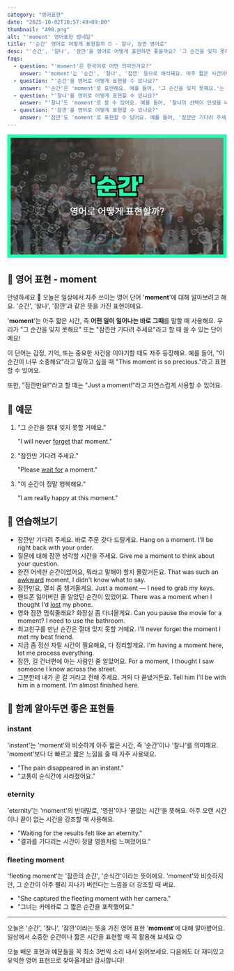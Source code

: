 ```yaml
---
category: "영어표현"
date: "2025-10-02T10:57:49+09:00"
thumbnail: "490.png"
alt: "'moment' 영어표현 썸네일"
title: "'순간' 영어로 어떻게 표현할까 ⏰ - 찰나, 잠깐 영어로"
desc: "'순간', '찰나', '잠깐'을 영어로 어떻게 표현하면 좋을까요? '그 순간을 잊지 못해요.', '잠깐만 기다려 주세요.' 등을 영어로 표현하는 법을 배워봅시다. 다양한 예문을 통해서 연습하고 본인의 표현으로 만들어 보세요."
faqs: 
  - question: "'moment'은 한국어로 어떤 의미인가요?"
    answer: "'moment'는 '순간', '찰나', '잠깐' 등으로 해석돼요. 아주 짧은 시간이나 특별한 시점을 말할 때 자주 써요."
  - question: "'순간'을 영어로 어떻게 표현할 수 있나요?"
    answer: "'순간'은 'moment'로 표현해요. 예를 들어, '그 순간을 잊지 못해요.'는 'I can't forget that moment.'라고 해요."
  - question: "'찰나'를 영어로 어떻게 표현할 수 있나요?"
    answer: "'찰나'도 'moment'로 쓸 수 있어요. 예를 들어, '찰나의 선택이 인생을 바꿨어요.'는 'A moment's decision changed my life.'라고 해요."
  - question: "'잠깐'을 영어로 어떻게 표현할 수 있나요?"
    answer: "'잠깐'도 'moment'로 표현할 수 있어요. 예를 들어, '잠깐만 기다려 주세요.'는 'Wait a moment, please.'라고 말해요."
---
```


!['moment' 영어표현](./490.png)

## 🌟 영어 표현 - moment

안녕하세요 👋 오늘은 일상에서 자주 쓰이는 영어 단어 '**moment**'에 대해 알아보려고 해요. '순간', '찰나', '잠깐'과 같은 뜻을 가진 표현이에요.

'**moment**'는 아주 짧은 시간, 즉 **어떤 일이 일어나는 바로 그때**를 말할 때 사용해요. 우리가 "그 순간을 잊지 못해요" 또는 "잠깐만 기다려 주세요"라고 할 때 쓸 수 있는 단어예요!

이 단어는 감정, 기억, 또는 중요한 사건을 이야기할 때도 자주 등장해요. 예를 들어, "이 순간이 너무 소중해요"라고 말하고 싶을 때 "This moment is so precious."라고 표현할 수 있어요.

또한, "잠깐만요!"라고 할 때는 "Just a moment!"라고 자연스럽게 사용할 수 있어요.

## 📖 예문

1. "그 순간을 절대 잊지 못할 거예요."

   "I will never [forget](/blog/in-english/023.forget/) that moment."

2. "잠깐만 기다려 주세요."

   "Please [wait for](/blog/in-english/377.wait-for/) a moment."

3. "이 순간이 정말 행복해요."

   "I am really happy at this moment."



## 💬 연습해보기

<ul data-interactive-list>

  <li data-interactive-item>
    <span data-toggler>잠깐만 기다려 주세요. 바로 주문 갖다 드릴게요.</span>
    <span data-answer>Hang on a moment. I'll be right back with your order.</span>
  </li>

  <li data-interactive-item>
    <span data-toggler>질문에 대해 잠깐 생각할 시간을 주세요.</span>
    <span data-answer>Give me a moment to think about your question.</span>
  </li>

  <li data-interactive-item>
    <span data-toggler>완전 어색한 순간이었어요, 뭐라고 말해야 할지 몰랐거든요.</span>
    <span data-answer>That was such an <a href="/blog/in-english/124.awkward/">awkward</a> moment, I didn't know what to say.</span>
  </li>

  <li data-interactive-item>
    <span data-toggler>잠깐만요, 열쇠 좀 챙겨올게요.</span>
    <span data-answer>Just a moment — I need to grab my keys.</span>
  </li>

  <li data-interactive-item>
    <span data-toggler>핸드폰 잃어버린 줄 알았던 순간이 있었어요.</span>
    <span data-answer>There was a moment when I thought I'd <a href="/blog/in-english/457.lose/">lost</a> my phone.</span>
  </li>

  <li data-interactive-item>
    <span data-toggler>영화 잠깐 멈춰줄래요? 화장실 좀 다녀올게요.</span>
    <span data-answer>Can you pause the movie for a moment? I need to use the bathroom.</span>
  </li>

  <li data-interactive-item>
    <span data-toggler>최고친구를 만난 순간은 절대 잊지 못할 거예요.</span>
    <span data-answer>I'll never forget the moment I met my best friend.</span>
  </li>

  <li data-interactive-item>
    <span data-toggler>지금 좀 정신 차릴 시간이 필요해요, 다 정리할게요.</span>
    <span data-answer>I'm having a moment here, let me process everything.</span>
  </li>

  <li data-interactive-item>
    <span data-toggler>잠깐, 길 건너편에 아는 사람인 줄 알았어요.</span>
    <span data-answer>For a moment, I thought I saw someone I know across the street.</span>
  </li>

  <li data-interactive-item>
    <span data-toggler>그분한테 내가 곧 갈 거라고 전해 주세요. 거의 다 끝냈거든요.</span>
    <span data-answer>Tell him I'll be with him in a moment. I'm almost finished here.</span>
  </li>

</ul>

## 🤝 함께 알아두면 좋은 표현들

### instant

'instant'는 'moment'와 비슷하게 아주 짧은 시간, 즉 '순간'이나 '찰나'를 의미해요. 'moment'보다 더 빠르고 짧은 느낌을 줄 때 자주 사용돼요.

- "The pain disappeared in an instant."
- "고통이 순식간에 사라졌어요."

### eternity

'eternity'는 'moment'의 반대말로, '영원'이나 '끝없는 시간'을 뜻해요. 아주 오랜 시간이나 끝이 없는 시간을 강조할 때 사용해요.

- "Waiting for the results felt like an eternity."
- "결과를 기다리는 시간이 정말 영원처럼 느껴졌어요."

### fleeting moment

'fleeting moment'는 '잠깐의 순간', '순식간'이라는 뜻이에요. 'moment'와 비슷하지만, 그 순간이 아주 빨리 지나가 버린다는 느낌을 더 강조할 때 써요.

- "She captured the fleeting moment with her camera."
- "그녀는 카메라로 그 짧은 순간을 포착했어요."

---

오늘은 '순간', '찰나', '잠깐'이라는 뜻을 가진 영어 표현 '**moment**'에 대해 알아봤어요. 일상에서 소중한 순간이나 짧은 시간을 표현할 때 꼭 활용해 보세요 😊

오늘 배운 표현과 예문들을 꼭 최소 3번씩 소리 내서 읽어보세요. 다음에도 더 재미있고 유익한 영어 표현으로 찾아올게요! 감사합니다!


